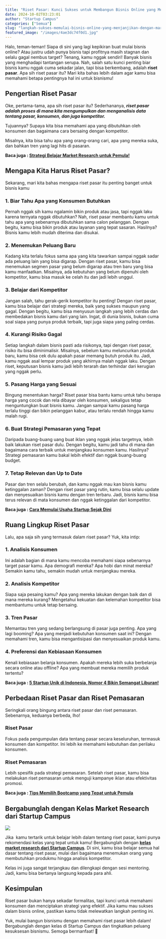 ```yaml
---
title: "Riset Pasar: Kunci Sukses untuk Membangun Bisnis Online yang Menjanjikan!"
date: 2024-10-02T03:23:01
author: "Startup Campus"
categories: ["Semua"]
slug: "langkah-sukses-memulai-bisnis-online-yang-menjanjikan-dengan-market-research"
featured_image: "/images/4ae3dc74f0d1.jpg"
---
```


Halo, teman-teman! Siapa di sini yang lagi kepikiran buat mulai bisnis online? Atau justru udah punya bisnis tapi profitnya masih stagnan dan selalu gagal nembus target? Tenang, kamu nggak sendiri! Banyak bisnis yang menghadapi tantangan serupa. Nah, salah satu kunci penting biar bisnis kamu nggak cuma sekadar jalan, tapi bisa berkembang, adalah **riset pasar**.  Apa sih riset pasar itu? Mari kita bahas lebih dalam agar kamu bisa memahami betapa pentingnya hal ini untuk bisnismu!

## **Pengertian Riset Pasar**

Oke, pertama-tama, apa sih riset pasar itu? Sederhananya, ***riset pasar adalah proses di mana kita mengumpulkan dan menganalisis data tentang pasar, konsumen, dan juga kompetitor.***

Tujuannya? Supaya kita bisa memahami apa yang dibutuhkan oleh konsumen dan bagaimana cara bersaing dengan kompetitor. 

Misalnya, kita bisa tahu apa yang orang-orang cari, apa yang mereka suka, dan bahkan tren yang lagi hits di pasaran.

**Baca juga : [Strategi Belajar Market Research untuk Pemula!](https://startupcampus.id/blog/strategi-belajar-market-research-untuk-pemula/)**

## **Mengapa Kita Harus Riset Pasar?**

Sekarang, mari kita bahas mengapa riset pasar itu penting banget untuk bisnis kamu

### **1. Biar Tahu Apa yang Konsumen Butuhkan**

Pernah nggak sih kamu ngalamin bikin produk atau jasa, tapi nggak laku karena ternyata nggak dibutuhkan? Nah, riset pasar membantu kamu untuk tahu apa yang sebenarnya dibutuhkan sama calon pelanggan. Dengan begitu, kamu bisa bikin produk atau layanan yang tepat sasaran. Hasilnya? Bisnis kamu lebih mudah diterima dan disukai.

### **2. Menemukan Peluang Baru**

Kadang kita terlalu fokus sama apa yang kita tawarkan sampai nggak sadar ada peluang lain yang bisa digarap. Dengan riset pasar, kamu bisa menemukan segmen pasar yang belum digarap atau tren baru yang bisa kamu manfaatkan. Misalnya, ada kebutuhan yang belum dipenuhi oleh kompetitor, kamu bisa masuk ke celah itu dan jadi lebih unggul.

### **3. Belajar dari Kompetitor**

Jangan salah, tahu gerak-gerik kompetitor itu penting! Dengan riset pasar, kamu bisa belajar dari strategi mereka, baik yang sukses maupun yang gagal. Dengan begitu, kamu bisa menyusun langkah yang lebih cerdas dan membedakan bisnis kamu dari yang lain. Ingat, di dunia bisnis, bukan cuma soal siapa yang punya produk terbaik, tapi juga siapa yang paling cerdas.

### **4. Kurangi Risiko Gagal**

Setiap langkah dalam bisnis pasti ada risikonya, tapi dengan riset pasar, risiko itu bisa diminimalisir. Misalnya, sebelum kamu meluncurkan produk baru, kamu bisa cek dulu apakah pasar memang butuh produk itu. Jadi, kamu nggak asal lempar produk yang akhirnya malah nggak laku. Dengan riset, keputusan bisnis kamu jadi lebih terarah dan terhindar dari kerugian yang nggak perlu.

### **5. Pasang Harga yang Sesuai**

Bingung menentukan harga? Riset pasar bisa bantu kamu untuk tahu berapa harga yang cocok dan rela dibayar oleh konsumen, sekaligus tetap menguntungkan buat bisnis kamu. Jangan sampai kamu pasang harga terlalu tinggi dan bikin pelanggan kabur, atau terlalu rendah hingga kamu malah rugi.

### **6. Buat Strategi Pemasaran yang Tepat**

Daripada buang-buang uang buat iklan yang nggak jelas targetnya, lebih baik lakukan riset pasar dulu. Dengan begitu, kamu jadi tahu di mana dan bagaimana cara terbaik untuk menjangkau konsumen kamu. Hasilnya? Strategi pemasaran kamu bakal lebih efektif dan nggak buang-buang budget.

### **7. Tetap Relevan dan Up to Date**

Pasar dan tren selalu berubah, dan kamu nggak mau kan bisnis kamu ketinggalan zaman? Dengan riset pasar yang rutin, kamu bisa selalu update dan menyesuaikan bisnis kamu dengan tren terbaru. Jadi, bisnis kamu bisa terus relevan di mata konsumen dan nggak ketinggalan dari kompetitor.

**Baca juga : [Cara Memulai Usaha Startup Sejak Dini](https://startupcampus.id/blog/cara-memulai-usaha-startup-sejak-dini/)**

## **Ruang Lingkup Riset Pasar**

Lalu, apa saja sih yang termasuk dalam riset pasar? Yuk, kita intip:

### **1. Analisis Konsumen**

Ini adalah bagian di mana kamu mencoba memahami siapa sebenarnya target pasar kamu. Apa demografi mereka? Apa hobi dan minat mereka? Semakin kamu tahu, semakin mudah untuk menjangkau mereka.

### **2. Analisis Kompetitor**

Siapa saja pesaing kamu? Apa yang mereka lakukan dengan baik dan di mana mereka kurang? Mengetahui kekuatan dan kelemahan kompetitor bisa membantumu untuk tetap bersaing.

### **3. Tren Pasar**

Memantau tren yang sedang berlangsung di pasar juga penting. Apa yang lagi booming? Apa yang menjadi kebutuhan konsumen saat ini? Dengan memahami tren, kamu bisa mengantisipasi dan menyesuaikan produk kamu.

### **4. Preferensi dan Kebiasaan Konsumen**

Kenali kebiasaan belanja konsumen. Apakah mereka lebih suka berbelanja secara online atau offline? Apa yang membuat mereka memilih produk tertentu?

**Baca juga : [5 Startup Unik di Indonesia, Nomor 4 Bikin Semangat Liburan!](https://startupcampus.id/blog/5-startup-unik-di-indonesia-nomor-4-bikin-semangat-liburan/)**

## **Perbedaan Riset Pasar dan Riset Pemasaran**

Seringkali orang bingung antara riset pasar dan riset pemasaran. Sebenarnya, keduanya berbeda, lho!

### **Riset Pasar**

Fokus pada pengumpulan data tentang pasar secara keseluruhan, termasuk konsumen dan kompetitor. Ini lebih ke memahami kebutuhan dan perilaku konsumen.

### **Riset Pemasaran**

Lebih spesifik pada strategi pemasaran. Setelah riset pasar, kamu bisa melakukan riset pemasaran untuk menguji kampanye iklan atau efektivitas promosi.

**Baca juga : [Tips Memilih Bootcamp yang Tepat untuk Pemula](https://startupcampus.id/blog/tips-memilih-bootcamp-yang-tepat-untuk-pemula/)**

## **Bergabunglah dengan Kelas Market Research dari Startup Campus**

![](https://lh7-rt.googleusercontent.com/docsz/AD_4nXfQ4PgBoVmd5Cg8RmJ7mqw1l8VFhIfqQHIcwblADp7X0LPaCJYgxNl8zy_JP7wmyzISDu9TclM0fPRGkMu1KRqrZK5AB9Uqmw1QlbSjYRJx6hnMFHhpA4QS4jdPu-Ch2RIy5pKCe3bVg3zMzE5shVjr080C?key=48XTZ_XDcj7CRKKYKNUwPQ)

Jika  kamu tertarik untuk belajar lebih dalam tentang riset pasar, kami punya rekomendasi kelas yang tepat untuk kamu! Bergabunglah dengan **[kelas market research dari Startup Campus](https://startupcampus.myr.id/course/business-blueprint)**. Di sini, kamu bisa belajar semua hal dasar tentang riset pasar, mulai dari bagaimana menemukan orang yang membutuhkan produkmu hingga analisis kompetitor.

Kelas ini juga sangat terjangkau dan dilengkapi dengan sesi mentoring. Jadi, kamu bisa bertanya langsung kepada para ahli. 

## **Kesimpulan**

Riset pasar bukan hanya sekadar formalitas, tapi kunci untuk memahami konsumen dan menciptakan strategi yang efektif. Jika kamu mau sukses dalam bisnis online, pastikan kamu tidak melewatkan langkah penting ini.

Yuk, mulai bangun bisnismu dengan memahami riset pasar lebih dalam! Bergabunglah dengan kelas di Startup Campus dan tingkatkan peluang kesuksesan bisnismu. Semoga bermanfaat! 🌟
